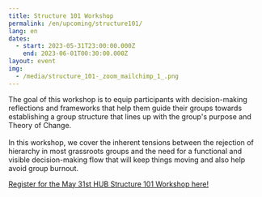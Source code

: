 ```yaml
---
title: Structure 101 Workshop
permalink: /en/upcoming/structure101/
lang: en
dates:
  - start: 2023-05-31T23:00:00.000Z
    end: 2023-06-01T00:30:00.000Z
layout: event
img:
  - /media/structure_101-_zoom_mailchimp_1_.png
---
```

The goal of this workshop is to equip participants with decision-making reflections and frameworks that help them guide their groups towards establishing a group structure that lines up with the group's purpose and Theory of Change.\
\
In this workshop, we cover the inherent tensions between the rejection of hierarchy in most grassroots groups and the need for a functional and visible decision-making flow that will keep things moving and also help avoid group burnout.

[R﻿egister for the May 31st HUB Structure 101 Workshop here!](https://us02web.zoom.us/meeting/register/tZAkdequqzMqHND3Ph3XRsacYRaiZAyz4p9K#/registration)
